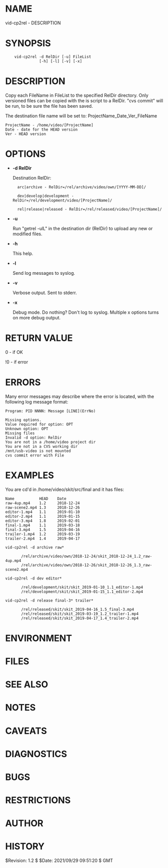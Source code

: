 # NAME

vid-cp2rel - DESCRIPTION

# SYNOPSIS

        vid-cp2rel -d RelDir [-u] FileList
                   [-h] [-l] [-v] [-x]

# DESCRIPTION

Copy each FileName in FileList to the specified RelDir directory.
Only versioned files can be copied with the is script to a
RelDir. "cvs commit" will be run, to be sure the file has been saved.

The destination file name will be set to: ProjectName\_Date\_Ver\_FileName

    ProjectName - /home/video/[ProjectName]
    Date - date for the HEAD version
    Ver - HEAD version

# OPTIONS

- **-d RelDir**

    Destination RelDir:

        arc|archive - RelDir=/rel/archive/video/own/[YYYY-MM-DD]/

        dev|develop|development - RelDir=/rel/development/video/[ProjectName]/

        rel|release|released - RelDir=/rel/released/video/[ProjectName]/

- **-u**

    Run "getrel -ulL" in the destination dir (RelDir) to upload any new or
    modified files.

- **-h**

    This help.

- **-l**

    Send log messages to syslog.

- **-v**

    Verbose output.  Sent to stderr.

- **-x**

    Debug mode.  Do nothing? Don't log to syslog. Multiple x options turns
    on more debug output.

# RETURN VALUE

0 - if OK

!0 - if error

# ERRORS

Many error messages may describe where the error is located, with the
following log message format:

    Program: PID NNNN: Message [LINE](ErrNo)

    Missing options.
    Value required for option: OPT
    Unknown option: OPT
    Missing files
    Invalid -d option: RelDir
    You are not in a /home/video project dir
    You are not in a CVS working dir
    /mnt/usb-video is not mounted
    cvs commit error with File

# EXAMPLES

You are cd'd in /home/video/skit/src/final and it has files:

    Name           HEAD    Date
    raw-4up.mp4    1.2     2018-12-24
    raw-scene2.mp4 1.3     2018-12-26
    editor-1.mp4   1.1     2019-01-10
    editor-2.mp4   1.1     2019-01-15
    editor-3.mp4   1.8     2019-02-01
    final-1.mp4    1.1     2019-03-18
    final-3.mp4    1.5     2019-04-16
    trailer-1.mp4  1.2     2019-03-19
    trailer-2.mp4  1.4     2019-04-17

    vid-cp2rel -d archive raw*

           /rel/archive/video/own/2018-12-24/skit_2018-12-24_1.2_raw-4up.mp4
           /rel/archive/video/own/2018-12-26/skit_2018-12-26_1.3_raw-scene2.mp4

    vid-cp2rel -d dev editor*

           /rel/development/skit/skit_2019-01-10_1.1_editor-1.mp4
           /rel/development/skit/skit_2019-01-15_1.1_editor-2.mp4

    vid-cp2rel -d release final-3* trailer*

           /rel/released/skit/skit_2019-04-16_1.5_final-3.mp4
           /rel/released/skit/skit_2019-03-19_1.2_trailer-1.mp4
           /rel/released/skit/skit_2019-04-17_1.4_trailer-2.mp4

# ENVIRONMENT

# FILES

# SEE ALSO

# NOTES

# CAVEATS

# DIAGNOSTICS

# BUGS

# RESTRICTIONS

# AUTHOR

# HISTORY

$Revision: 1.2 $ $Date: 2021/09/29 09:51:20 $ GMT 
